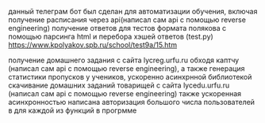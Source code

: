 данный телеграм бот был сделан для автоматизации обучения, включая получение расписания через api(написал сам api с помощью reverse engineering) получение ответов для тестов формата полякова с помощью парсинга html и перебора хэшей ответов (test.py) https://www.kpolyakov.spb.ru/school/test9a/15.htm

получение домашнего задания с сайта lycreg.urfu.ru обходя каптчу (написал сам api с помощью reverse engineering), а также генерация статистики пропусков у учеников, ускоренно асинхрнной библиотекой скачивание домашних заданий товарищей с сайта lycedu.urfu.ru (написал сам api с помощью reverse engineering) также ускоренная асинхронностью написана авторизация большого числа пользователей в для каждой из функций в прогрмме
